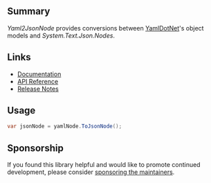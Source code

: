 ## Summary

_Yaml2JsonNode_ provides conversions between [YamlDotNet](https://www.nuget.org/packages/YamlDotNet/)'s object models and _System.Text.Json.Nodes_.

## Links

- [Documentation](https://docs.json-everything.net/yaml/basics/)
- [API Reference](https://docs.json-everything.net/api/Yaml2JsonNode/YamlConverter/)
- [Release Notes](https://docs.json-everything.net/rn-yaml/)

## Usage

```c#
var jsonNode = yamlNode.ToJsonNode();
```

## Sponsorship

If you found this library helpful and would like to promote continued development, please consider [sponsoring the maintainers](https://github.com/sponsors/gregsdennis).
